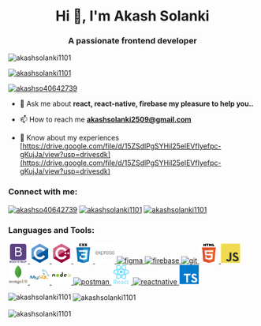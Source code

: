 <h1 align="center">Hi 👋, I'm Akash Solanki</h1>
<h3 align="center">A passionate frontend developer</h3>

<p align="left"> <img src="https://komarev.com/ghpvc/?username=akashsolanki1101&label=Profile%20views&color=0e75b6&style=flat" alt="akashsolanki1101" /> </p>

<p align="left"> <a href="https://github.com/ryo-ma/github-profile-trophy"><img src="https://github-profile-trophy.vercel.app/?username=akashsolanki1101" alt="akashsolanki1101" /></a> </p>

<p align="left"> <a href="https://twitter.com/akashso40642739" target="blank"><img src="https://img.shields.io/twitter/follow/akashso40642739?logo=twitter&style=for-the-badge" alt="akashso40642739" /></a> </p>


- 💬 Ask me about **react, react-native, firebase my pleasure to help you..**

- 📫 How to reach me **akashsolanki2509@gmail.com**

- 📄 Know about my experiences [https://drive.google.com/file/d/15ZSdlPgSYHil25elEVfIyefpc-gKujJa/view?usp=drivesdk](https://drive.google.com/file/d/15ZSdlPgSYHil25elEVfIyefpc-gKujJa/view?usp=drivesdk)

<h3 align="left">Connect with me:</h3>
<p align="left">
<a href="https://twitter.com/akashso40642739" target="blank"><img align="center" src="https://cdn.jsdelivr.net/npm/simple-icons@3.0.1/icons/twitter.svg" alt="akashso40642739" height="30" width="40" /></a>
<a href="https://linkedin.com/in/akashsolanki1101" target="blank"><img align="center" src="https://cdn.jsdelivr.net/npm/simple-icons@3.0.1/icons/linkedin.svg" alt="akashsolanki1101" height="30" width="40" /></a>
<a href="https://instagram.com/akashsolanki1101" target="blank"><img align="center" src="https://cdn.jsdelivr.net/npm/simple-icons@3.0.1/icons/instagram.svg" alt="akashsolanki1101" height="30" width="40" /></a>
</p>

<h3 align="left">Languages and Tools:</h3>
<p align="left"> <a href="https://getbootstrap.com" target="_blank"> <img src="https://raw.githubusercontent.com/devicons/devicon/master/icons/bootstrap/bootstrap-plain-wordmark.svg" alt="bootstrap" width="40" height="40"/> </a> <a href="https://www.cprogramming.com/" target="_blank"> <img src="https://raw.githubusercontent.com/devicons/devicon/master/icons/c/c-original.svg" alt="c" width="40" height="40"/> </a> <a href="https://www.w3schools.com/cpp/" target="_blank"> <img src="https://raw.githubusercontent.com/devicons/devicon/master/icons/cplusplus/cplusplus-original.svg" alt="cplusplus" width="40" height="40"/> </a> <a href="https://www.w3schools.com/css/" target="_blank"> <img src="https://raw.githubusercontent.com/devicons/devicon/master/icons/css3/css3-original-wordmark.svg" alt="css3" width="40" height="40"/> </a> <a href="https://expressjs.com" target="_blank"> <img src="https://raw.githubusercontent.com/devicons/devicon/master/icons/express/express-original-wordmark.svg" alt="express" width="40" height="40"/> </a> <a href="https://www.figma.com/" target="_blank"> <img src="https://www.vectorlogo.zone/logos/figma/figma-icon.svg" alt="figma" width="40" height="40"/> </a> <a href="https://firebase.google.com/" target="_blank"> <img src="https://www.vectorlogo.zone/logos/firebase/firebase-icon.svg" alt="firebase" width="40" height="40"/> </a> <a href="https://git-scm.com/" target="_blank"> <img src="https://www.vectorlogo.zone/logos/git-scm/git-scm-icon.svg" alt="git" width="40" height="40"/> </a> <a href="https://www.w3.org/html/" target="_blank"> <img src="https://raw.githubusercontent.com/devicons/devicon/master/icons/html5/html5-original-wordmark.svg" alt="html5" width="40" height="40"/> </a> <a href="https://developer.mozilla.org/en-US/docs/Web/JavaScript" target="_blank"> <img src="https://raw.githubusercontent.com/devicons/devicon/master/icons/javascript/javascript-original.svg" alt="javascript" width="40" height="40"/> </a> <a href="https://www.mongodb.com/" target="_blank"> <img src="https://raw.githubusercontent.com/devicons/devicon/master/icons/mongodb/mongodb-original-wordmark.svg" alt="mongodb" width="40" height="40"/> </a> <a href="https://www.mysql.com/" target="_blank"> <img src="https://raw.githubusercontent.com/devicons/devicon/master/icons/mysql/mysql-original-wordmark.svg" alt="mysql" width="40" height="40"/> </a> <a href="https://nodejs.org" target="_blank"> <img src="https://raw.githubusercontent.com/devicons/devicon/master/icons/nodejs/nodejs-original-wordmark.svg" alt="nodejs" width="40" height="40"/> </a> <a href="https://postman.com" target="_blank"> <img src="https://www.vectorlogo.zone/logos/getpostman/getpostman-icon.svg" alt="postman" width="40" height="40"/> </a> <a href="https://reactjs.org/" target="_blank"> <img src="https://raw.githubusercontent.com/devicons/devicon/master/icons/react/react-original-wordmark.svg" alt="react" width="40" height="40"/> </a> <a href="https://reactnative.dev/" target="_blank"> <img src="https://reactnative.dev/img/header_logo.svg" alt="reactnative" width="40" height="40"/> </a> <a href="https://www.typescriptlang.org/" target="_blank"> <img src="https://raw.githubusercontent.com/devicons/devicon/master/icons/typescript/typescript-original.svg" alt="typescript" width="40" height="40"/> </a> </p>

<p><img align="left" src="https://github-readme-stats.vercel.app/api/top-langs?username=akashsolanki1101&show_icons=true&locale=en&layout=compact" alt="akashsolanki1101" /></p>

<p>&nbsp;<img align="center" src="https://github-readme-stats.vercel.app/api?username=akashsolanki1101&show_icons=true&locale=en" alt="akashsolanki1101" /></p>

<p><img align="center" src="https://github-readme-streak-stats.herokuapp.com/?user=akashsolanki1101&" alt="akashsolanki1101" /></p>
